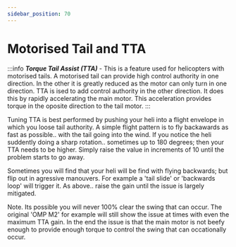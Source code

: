 ```yaml
---
sidebar_position: 70
---
```


# Motorised Tail and TTA

:::info
***Torque Tail Assist (TTA)*** - This is a feature used for helicopters with motorised tails. A motorised tail can provide high control authority in one direction. In the other it is greatly reduced as the motor can only turn in one direction. TTA is ised to add control authority in the other direction. It does this by rapidly accelerating the main motor. This acceleration provides torque in the oposite direction to the tail motor. 
:::

Tuning TTA is best performed by pushing your heli into a flight envelope in which you loose tail authority.   A simple flight pattern is to fly backawards as fast as possible.. with the tail going into the wind.   If you notice the heli suddently doing a sharp rotation.. sometimes up to 180 degrees; then your TTA needs to be higher.  Simply raise the value in increments of 10 until the problem starts to go away.

Sometimes you will find that your heli will be find with flying backwards; but flip out in agressive manouvers.   For example a 'tail slide' or 'backwards loop' will trigger it.  As above.. raise the gain until the issue is largely mitigated.

Note.  Its possible you will never 100% clear the swing that can occur.     The original 'OMP M2' for example will still show the issue at times with even the maximum TTA gain.   In the end the issue is that the main motor is not beefy enough to provide enough torque to control the swing that can occationally occur.
